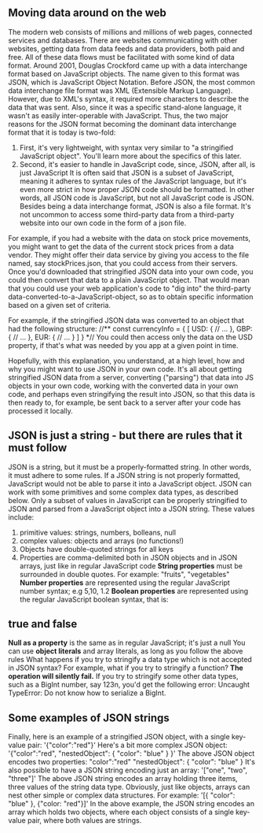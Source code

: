## Moving data around on the web
The modern web consists of millions and millions of web pages, connected services and databases.
There are websites communicating with other websites, getting data from data feeds and data providers, both paid and free.
All of these data flows must be facilitated with some kind of data format.
Around 2001, Douglas Crockford came up with a data interchange format based on JavaScript objects. The name given to this format was JSON, which is JavaScript Object Notation.
Before JSON, the most common data interchange file format was XML (Extensible Markup Language). However, due to XML's syntax, it required more characters to describe the data that was sent. Also, since it was a specific stand-alone language, it wasn't as easily inter-operable with JavaScript.
Thus, the two major reasons for the JSON format becoming the dominant data interchange format that it is today is two-fold:
1. First, it's very lightweight, with syntax very similar to "a stringified JavaScript object". You'll learn more about the specifics of this later.
2. Second, it's easier to handle in JavaScript code, since, JSON, after all, is just JavaScript
It is often said that JSON is a subset of JavaScript, meaning it adheres to syntax rules of the JavaScript language, but it's even more strict in how proper JSON code should be formatted. In other words, all JSON code is JavaScript, but not all JavaScript code is JSON.
Besides being a data interchange format, JSON is also a file format. It's not uncommon to access some third-party data from a third-party website into our own code in the form of a json file.

For example, if you had a website with the data on stock price movements, you might want to get the data of the current stock prices from a data vendor. They might offer their data service by giving you access to the file named, say stockPrices.json, that you could access from their servers.
Once you'd downloaded that stringified JSON data into your own code, you could then convert that data to a plain JavaScript object.
That would mean that you could use your web application's code to "dig into" the third-party data-converted-to-a-JavaScript-object, so as to obtain specific information based on a given set of criteria.

For example, if the stringified JSON data was converted to an object that had the following structure:
//**
const currencyInfo = {
    [
        USD: {
            // ...
        },
        GBP: {
            // ...
        },
        EUR: {
            // ...
        }
    ]
}
*//
You could then access only the data on the USD property, if that's what was needed by you app at a given point in time.

Hopefully, with this explanation, you understand, at a high level, how and why you might want to use JSON in your own code.
It's all about getting stringified JSON data from a server, converting ("parsing") that data into JS objects in your own code, working with the converted data in your own code, and perhaps even stringifying the result into JSON, so that this data is then ready to, for example, be sent back to a server after your code has processed it locally.
## JSON is just a string - but there are rules that it must follow
JSON is a string, but it must be a properly-formatted string. In other words, it must adhere to some rules.
If a JSON string is not properly formatted, JavaScript would not be able to parse it into a JavaScript object.
JSON can work with some primitives and some complex data types, as described below.
Only a subset of values in JavaScript can be properly stringified to JSON and parsed from a JavaScript object into a JSON string.
These values include:
1. primitive values: strings, numbers, bolleans, null
2. complex values: objects and arrays (no functions!)
3. Objects have double-quoted strings for all keys
4. Properties are comma-delimited both in JSON objects and in JSON arrays, just like in regular JavaScript code
**String properties** must be surrounded in double quotes. For example:
"fruits",
"vegetables"
**Number properties** are represented using the regular JavaScript number syntax; e.g
5,10, 1.2
**Boolean properties** are represented using the regular JavaScript boolean syntax, that is:
## true and false
**Null as a property** is the same as in regular JavaScript; it's just a
null
You can use **object literals** and array literals, as long as you follow the above rules
What happens if you try to stringify a data type which is not accepted in JSON syntax?
For example, what if you try to stringify a function? **The operation will silently fail.**
If you try to stringify some other data types, such as a BigInt number, say 123n, you'd get the following error: Uncaught TypeError: Do not know how to serialize a BigInt.

## Some examples of JSON strings
Finally, here is an example of a stringified JSON object, with a single key-value pair:
'{"color":"red"}' 
Here's a bit more complex JSON object:
'{"color":"red", "nestedObject": { "color": "blue" } }' 
The above JSON object encodes two properties:
"color":"red"
"nestedObject": { "color": "blue" }
It's also possible to have a JSON string encoding just an array:
'["one", "two", "three"]'
The above JSON string encodes an array holding three items, three values of the string data type. Obviously, just like objects, arrays can nest other simple or complex data structures.
For example:
'[{ "color": "blue" }, {"color: "red"}]'
In the above example, the JSON string encodes an array which holds two objects, where each object consists of a single key-value pair, where both values are strings.